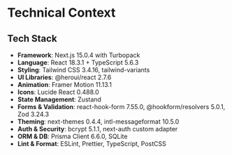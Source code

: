 # Technical Context

## Tech Stack
- **Framework**: Next.js 15.0.4 with Turbopack
- **Language**: React 18.3.1 + TypeScript 5.6.3
- **Styling**: Tailwind CSS 3.4.16, tailwind-variants
- **UI Libraries**: @heroui/react 2.7.6
- **Animation**: Framer Motion 11.13.1
- **Icons**: Lucide React 0.488.0
- **State Management**: Zustand
- **Forms & Validation**: react-hook-form 7.55.0, @hookform/resolvers 5.0.1, Zod 3.24.3
- **Theming**: next-themes 0.4.4, intl-messageformat 10.5.0
- **Auth & Security**: bcrypt 5.1.1, next-auth custom adapter
- **ORM & DB**: Prisma Client 6.6.0, SQLite
- **Lint & Format**: ESLint, Prettier, TypeScript, PostCSS